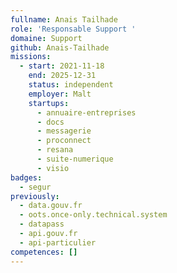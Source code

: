 ```yaml
---
fullname: Anais Tailhade
role: 'Responsable Support '
domaine: Support
github: Anais-Tailhade
missions:
  - start: 2021-11-18
    end: 2025-12-31
    status: independent
    employer: Malt
    startups:
      - annuaire-entreprises
      - docs
      - messagerie
      - proconnect
      - resana
      - suite-numerique
      - visio
badges:
  - segur
previously:
  - data.gouv.fr
  - oots.once-only.technical.system
  - datapass
  - api.gouv.fr
  - api-particulier
competences: []
---
```

